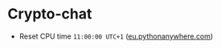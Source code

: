 # Crypto-chat

- Reset CPU time ```11:00:00 UTC+1``` ([eu.pythonanywhere.com](https://eu.pythonanywhere.com))
